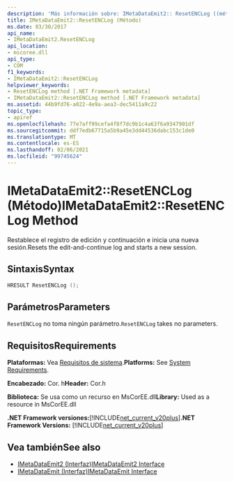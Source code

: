 ```yaml
---
description: 'Más información sobre: IMetaDataEmit2:: ResetENCLog ((método)'
title: IMetaDataEmit2::ResetENCLog (Método)
ms.date: 03/30/2017
api_name:
- IMetaDataEmit2.ResetENCLog
api_location:
- mscoree.dll
api_type:
- COM
f1_keywords:
- IMetaDataEmit2::ResetENCLog
helpviewer_keywords:
- ResetENCLog method [.NET Framework metadata]
- IMetaDataEmit2::ResetENCLog method [.NET Framework metadata]
ms.assetid: 44b9fd76-a022-4e9a-aea3-dec5411a9c22
topic_type:
- apiref
ms.openlocfilehash: 77e7aff99cefa4f8f7dc9b1c4a63f6a9347901df
ms.sourcegitcommit: ddf7edb67715a5b9a45e3dd44536dabc153c1de0
ms.translationtype: MT
ms.contentlocale: es-ES
ms.lasthandoff: 02/06/2021
ms.locfileid: "99745624"
---
```

# <a name="imetadataemit2resetenclog-method"></a><span data-ttu-id="84c90-103">IMetaDataEmit2::ResetENCLog (Método)</span><span class="sxs-lookup"><span data-stu-id="84c90-103">IMetaDataEmit2::ResetENCLog Method</span></span>

<span data-ttu-id="84c90-104">Restablece el registro de edición y continuación e inicia una nueva sesión.</span><span class="sxs-lookup"><span data-stu-id="84c90-104">Resets the edit-and-continue log and starts a new session.</span></span>  
  
## <a name="syntax"></a><span data-ttu-id="84c90-105">Sintaxis</span><span class="sxs-lookup"><span data-stu-id="84c90-105">Syntax</span></span>  
  
```cpp  
HRESULT ResetENCLog ();  
```  
  
## <a name="parameters"></a><span data-ttu-id="84c90-106">Parámetros</span><span class="sxs-lookup"><span data-stu-id="84c90-106">Parameters</span></span>  

 <span data-ttu-id="84c90-107">`ResetENCLog` no toma ningún parámetro.</span><span class="sxs-lookup"><span data-stu-id="84c90-107">`ResetENCLog` takes no parameters.</span></span>  
  
## <a name="requirements"></a><span data-ttu-id="84c90-108">Requisitos</span><span class="sxs-lookup"><span data-stu-id="84c90-108">Requirements</span></span>  

 <span data-ttu-id="84c90-109">**Plataformas:** Vea [Requisitos de sistema](../../get-started/system-requirements.md).</span><span class="sxs-lookup"><span data-stu-id="84c90-109">**Platforms:** See [System Requirements](../../get-started/system-requirements.md).</span></span>  
  
 <span data-ttu-id="84c90-110">**Encabezado:** Cor. h</span><span class="sxs-lookup"><span data-stu-id="84c90-110">**Header:** Cor.h</span></span>  
  
 <span data-ttu-id="84c90-111">**Biblioteca:** Se usa como un recurso en MsCorEE.dll</span><span class="sxs-lookup"><span data-stu-id="84c90-111">**Library:** Used as a resource in MsCorEE.dll</span></span>  
  
 <span data-ttu-id="84c90-112">**.NET Framework versiones:**[!INCLUDE[net_current_v20plus](../../../../includes/net-current-v20plus-md.md)]</span><span class="sxs-lookup"><span data-stu-id="84c90-112">**.NET Framework Versions:** [!INCLUDE[net_current_v20plus](../../../../includes/net-current-v20plus-md.md)]</span></span>  
  
## <a name="see-also"></a><span data-ttu-id="84c90-113">Vea también</span><span class="sxs-lookup"><span data-stu-id="84c90-113">See also</span></span>

- [<span data-ttu-id="84c90-114">IMetaDataEmit2 (Interfaz)</span><span class="sxs-lookup"><span data-stu-id="84c90-114">IMetaDataEmit2 Interface</span></span>](imetadataemit2-interface.md)
- [<span data-ttu-id="84c90-115">IMetaDataEmit (Interfaz)</span><span class="sxs-lookup"><span data-stu-id="84c90-115">IMetaDataEmit Interface</span></span>](imetadataemit-interface.md)
